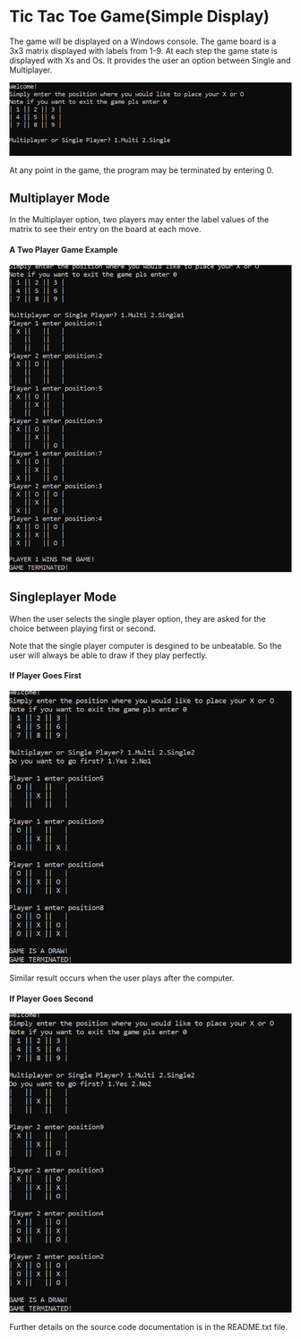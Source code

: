 # Tic Tac Toe Game(Simple Display)
 The game will be displayed on a Windows console. The game board is a 3x3 matrix displayed with labels from 1-9. At each step the game state is displayed with Xs and Os. It provides the user an option between Single and Multiplayer. 
 
![alt text](SS1.jpg "The Starting Screen")

At any point in the game, the program may be terminated by entering 0.

## Multiplayer Mode

In the Multiplayer option, two players may enter the label values of the matrix to see their entry on the board at each move. 

#### A Two Player Game Example

![alt text](SS2.jpg "An example game between two players")

## Singleplayer Mode

When the user selects the single player option, they are asked for the choice between playing first or second.

Note that the single player computer is desgined to be unbeatable. So the user will always be able to draw if they play perfectly.

#### If Player Goes First

![alt text](SS3.jpg "An example game when the player plays first")

Similar result occurs when the user plays after the computer.

#### If Player Goes Second

![alt text](SS4.jpg "An example game when computer plays first")

Further details on the source code documentation is in the README.txt file. 

